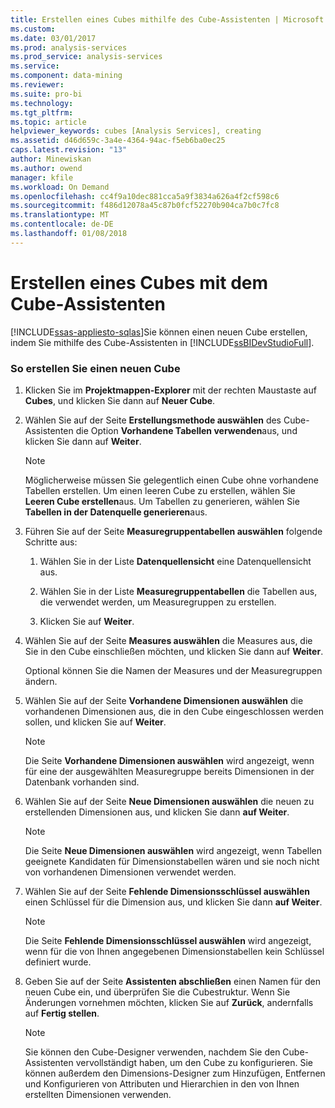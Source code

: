 ```yaml
---
title: Erstellen eines Cubes mithilfe des Cube-Assistenten | Microsoft Docs
ms.custom: 
ms.date: 03/01/2017
ms.prod: analysis-services
ms.prod_service: analysis-services
ms.service: 
ms.component: data-mining
ms.reviewer: 
ms.suite: pro-bi
ms.technology: 
ms.tgt_pltfrm: 
ms.topic: article
helpviewer_keywords: cubes [Analysis Services], creating
ms.assetid: d46d659c-3a4e-4364-94ac-f5eb6ba0ec25
caps.latest.revision: "13"
author: Minewiskan
ms.author: owend
manager: kfile
ms.workload: On Demand
ms.openlocfilehash: cc4f9a10dec881cca5a9f3834a626a4f2cf598c6
ms.sourcegitcommit: f486d12078a45c87b0fcf52270b904ca7b0c7fc8
ms.translationtype: MT
ms.contentlocale: de-DE
ms.lasthandoff: 01/08/2018
---
```

# <a name="create-a-cube-using-the-cube-wizard"></a>Erstellen eines Cubes mit dem Cube-Assistenten
[!INCLUDE[ssas-appliesto-sqlas](../../includes/ssas-appliesto-sqlas.md)]Sie können einen neuen Cube erstellen, indem Sie mithilfe des Cube-Assistenten in [!INCLUDE[ssBIDevStudioFull](../../includes/ssbidevstudiofull-md.md)].  
  
### <a name="to-create-a-new-cube"></a>So erstellen Sie einen neuen Cube  
  
1.  Klicken Sie im **Projektmappen-Explorer** mit der rechten Maustaste auf **Cubes**, und klicken Sie dann auf **Neuer Cube**.  
  
2.  Wählen Sie auf der Seite **Erstellungsmethode auswählen** des Cube-Assistenten die Option **Vorhandene Tabellen verwenden**aus, und klicken Sie dann auf **Weiter**.  
  
    > [!NOTE]  
    >  Möglicherweise müssen Sie gelegentlich einen Cube ohne vorhandene Tabellen erstellen. Um einen leeren Cube zu erstellen, wählen Sie **Leeren Cube erstellen**aus. Um Tabellen zu generieren, wählen Sie **Tabellen in der Datenquelle generieren**aus.  
  
3.  Führen Sie auf der Seite **Measuregruppentabellen auswählen** folgende Schritte aus:  
  
    1.  Wählen Sie in der Liste **Datenquellensicht** eine Datenquellensicht aus.  
  
    2.  Wählen Sie in der Liste **Measuregruppentabellen** die Tabellen aus, die verwendet werden, um Measuregruppen zu erstellen.  
  
    3.  Klicken Sie auf **Weiter**.  
  
4.  Wählen Sie auf der Seite **Measures auswählen** die Measures aus, die Sie in den Cube einschließen möchten, und klicken Sie dann auf **Weiter**.  
  
     Optional können Sie die Namen der Measures und der Measuregruppen ändern.  
  
5.  Wählen Sie auf der Seite **Vorhandene Dimensionen auswählen** die vorhandenen Dimensionen aus, die in den Cube eingeschlossen werden sollen, und klicken Sie auf **Weiter**.  
  
    > [!NOTE]  
    >  Die Seite **Vorhandene Dimensionen auswählen** wird angezeigt, wenn für eine der ausgewählten Measuregruppe bereits Dimensionen in der Datenbank vorhanden sind.  
  
6.  Wählen Sie auf der Seite **Neue Dimensionen auswählen** die neuen zu erstellenden Dimensionen aus, und klicken Sie dann **auf Weiter**.  
  
    > [!NOTE]  
    >  Die Seite **Neue Dimensionen auswählen** wird angezeigt, wenn Tabellen geeignete Kandidaten für Dimensionstabellen wären und sie noch nicht von vorhandenen Dimensionen verwendet werden.  
  
7.  Wählen Sie auf der Seite **Fehlende Dimensionsschlüssel auswählen** einen Schlüssel für die Dimension aus, und klicken Sie dann **auf Weiter**.  
  
    > [!NOTE]  
    >  Die Seite **Fehlende Dimensionsschlüssel auswählen** wird angezeigt, wenn für die von Ihnen angegebenen Dimensionstabellen kein Schlüssel definiert wurde.  
  
8.  Geben Sie auf der Seite **Assistenten abschließen** einen Namen für den neuen Cube ein, und überprüfen Sie die Cubestruktur. Wenn Sie Änderungen vornehmen möchten, klicken Sie auf **Zurück**, andernfalls auf **Fertig stellen**.  
  
    > [!NOTE]  
    >  Sie können den Cube-Designer verwenden, nachdem Sie den Cube-Assistenten vervollständigt haben, um den Cube zu konfigurieren. Sie können außerdem den Dimensions-Designer zum Hinzufügen, Entfernen und Konfigurieren von Attributen und Hierarchien in den von Ihnen erstellten Dimensionen verwenden.  
  
  
